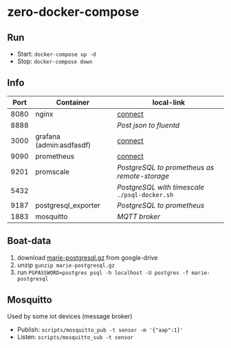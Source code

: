 # zero-docker-compose

## Run
- Start: `docker-compose up -d`
- Stop:  `docker-compose down`

## Info

Port | Container                              | local-link
---  | ---                                    | ---
8080 | nginx                                  | [connect](http://127.0.0.1:8080/index.html)
8888 |                                        | *Post json to fluentd*
3000 | grafana   (admin:asdfasdf)             | [connect](http://127.0.0.1:3000/)
9090 | prometheus                             | [connect](http://127.0.0.1:9090/)
9201 | promscale                              | *PostgreSQL to prometheus as remote-storage*
5432 |                                        | *PostgreSQL with timescale* `./psql-docker.sh`
9187 | postgresql_exporter                    | *PostgreSQL to prometheus*
1883 | mosquitto                              | *MQTT broker*

## Boat-data

1. download [marie-postgresql.gz](https://drive.google.com/file/d/1WjRU2YyXpTX_TwW4VvwJSwK87_ZuhBs6/view?usp=sharing) from google-drive
2. unzip `gunzip marie-postgresql.gz`
3. run `PGPASSWORD=postgres psql -h localhost -U postgres -f marie-postgresql`

## Mosquitto

Used by some iot devices (message broker)
- Publish: `scripts/mosquitto_pub -t sensor -m '{"aap":1}'`
- Listen:  `scripts/mosquitto_sub -t sensor`
